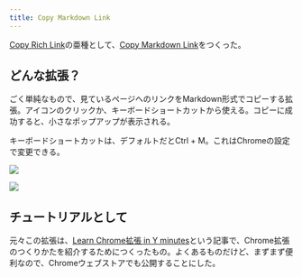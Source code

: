 ```yaml
---
title: Copy Markdown Link
---
```

[Copy Rich Link](https://chrome.google.com/webstore/detail/copy-rich-link/hikiamlgpdcabppakpmemaofmkgknpea)の亜種として、[Copy Markdown Link](https://chrome.google.com/webstore/detail/copy-markdown-link/gkceaaphhbeanfciglgpffnncfpipjpa)をつくった。

どんな拡張？
------

ごく単純なもので、見ているページへのリンクをMarkdown形式でコピーする拡張。アイコンのクリックか、キーボードショートカットから使える。コピーに成功すると、小さなポップアップが表示される。

キーボードショートカットは、デフォルトだとCtrl + M。これはChromeの設定で変更できる。

![](https://lh4.googleusercontent.com/sIFEjZzGGOaF8x2MLjMWzfqzJxR71NTeRekSPjQrYRYdtxwf6JfiOl5T-rutAdfgWZBp0Ukl-PNER5b_vP-JV6YdhPLsplHSb7oFOvgUHYQQI6u5_8xaXIaJNXHYPQSgH3ZhB877lCvuY__vTTOE1Co3haIizlx8xmGiIi9ToPEgXSuu6ko6lDRbDJRb)

![](https://lh6.googleusercontent.com/lc7BgGGbAgVuPFp6AzHA69Lyk0_THQaAt9q4mOufLbu84FHcARvyMjH205bJ-YLvH65QseI7JmvP6xRjr24Jp3pkbdYMyZnXsadA-GQD9OqoAS2QJZCSd3d2helV5IkwKxlUdTJfkUJN1U56efemyqxBbJ5OeU6lW3fFazvB1hcKdZqChFIgRlnW4OLJ)

チュートリアルとして
----------

元々この拡張は、[Learn Chrome拡張 in Y minutes](https://r7kamura.com/articles/2022-05-18-learn-chrome-extention-in-y-minutes)という記事で、Chrome拡張のつくりかたを紹介するためにつくったもの。よくあるものだけど、まずまず便利なので、Chromeウェブストアでも公開することにした。
